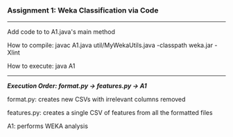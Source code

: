 ### Assignment 1: Weka Classification via Code

---

Add code to to A1.java's main method

How to compile: javac A1.java util/MyWekaUtils.java -classpath weka.jar -Xlint

How to execute: java A1

---

***Execution Order: format.py -> features.py -> A1***

format.py: creates new CSVs with irrelevant columns removed

features.py: creates a single CSV of features from all the formatted files

A1: performs WEKA analysis
